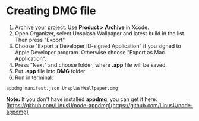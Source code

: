 # Creating DMG file

1. Archive your project. Use **Product > Archive** in Xcode.
2. Open Organizer, select Unsplash Wallpaper and latest build in the list. Then press "Export"
3. Choose "Export a Developer ID-signed Application" if you signed to Apple Developer program. Otherwise choose "Export as Mac Application".
4. Press "Next" and choose folder, where **.app** file will be saved.
5. Put **.app** file into **DMG** folder
6. Run in terminal:

`appdmg manifest.json UnsplashWallpaper.dmg`

**Note:** If you don't have installed **appdmg**, you can get it here: [https://github.com/LinusU/node-appdmg](https://github.com/LinusU/node-appdmg)